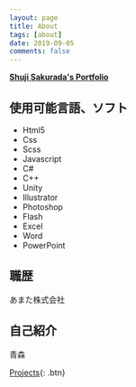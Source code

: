 ```yaml
---
layout: page
title: About
tags: [about]
date: 2019-09-05
comments: false
---
```

    
<div class="center"><a href="https://shuji-sakurada.github.io"><b>Shuji Sakurada's Portfolio</b></a> </div>

## 使用可能言語、ソフト
* Html5
* Css
* Scss
* Javascript
* C#
* C++
* Unity
* Illustrator
* Photoshop
* Flash
* Excel
* Word
* PowerPoint

## 職歴

あまた株式会社

<!-- {% capture images %}
    https://cloud.githubusercontent.com/assets/754514/14509720/61c61058-01d6-11e6-93ab-0918515ecd56.png
    https://cloud.githubusercontent.com/assets/754514/14509716/61ac6c8e-01d6-11e6-879f-8308883de790.png
{% endcapture %}
{% include gallery images=images caption="Screenshots of Moon Theme" cols=2 %}

See a [live version of Moon](http://taylantatli.github.io/Moon) hosted on GitHub. -->

## 自己紹介

青森
      
[Projects](https://shuji-sakurada.github.io/projects){: .btn}
